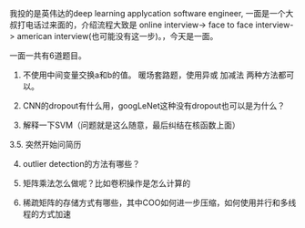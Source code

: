 我投的是英伟达的deep learning applycation software engineer, 一面是一个大叔打电话过来面的，介绍流程大致是 
online interview-> face to face interview-> american interview(也可能没有这一步)。，今天是一面。

一面一共有6道题目。

1. 不使用中间变量交换a和b的值。
暖场套路题，使用异或 加减法 两种方法都可以。
2. CNN的dropout有什么用，googLeNet这种没有dropout也可以是为什么？

3. 解释一下SVM（问题就是这么随意，最后纠结在核函数上面）

3.5. 突然开始问简历 


4. outlier detection的方法有哪些？


5. 矩阵乘法怎么做呢？比如卷积操作是怎么计算的


6. 稀疏矩阵的存储方式有哪些，其中COO如何进一步压缩，如何使用并行和多线程的方式加速




